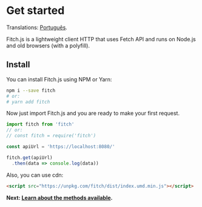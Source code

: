 # Get started

Translations: [Português](https://github.com/raphaelpor/fitch.js/blob/master/docs/pt-br/Intro.md).

Fitch.js is a lightweight client HTTP that uses Fetch API and runs on Node.js and old browsers (with a polyfill).

## Install

You can install Fitch.js using NPM or Yarn:
```sh
npm i --save fitch
# or:
# yarn add fitch
```

Now just import Fitch.js and you are ready to make your first request.

```js
import fitch from 'fitch'
// or:
// const fitch = require('fitch')

const apiUrl = 'https://localhost:8080/'

fitch.get(apiUrl)
  .then(data => console.log(data))
```

Also, you can use cdn:

```html
<script src="https://unpkg.com/fitch/dist/index.umd.min.js"></script>
```

**Next: [Learn about the methods available](https://github.com/raphaelpor/fitch.js/blob/master/docs/Methods.md).**
